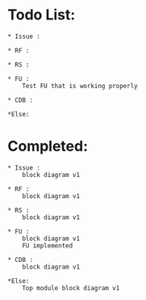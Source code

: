 # Todo List:
	
	* Issue :
		
	* RF : 

	* RS :

	* FU :
		Test FU that is working properly

	* CDB :

	*Else:

# Completed:
	* Issue :
		block diagram v1

	* RF : 
		block diagram v1

	* RS :
		block diagram v1

	* FU :
		block diagram v1
		FU implemented 

	* CDB :
		block diagram v1

	*Else:
		Top module block diagram v1